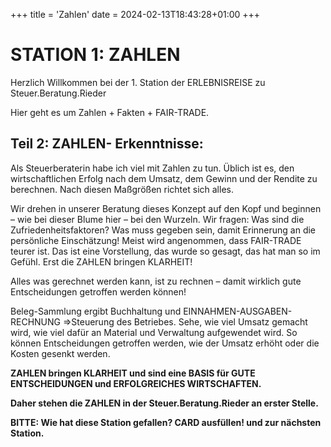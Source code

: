 +++
title = 'Zahlen'
date = 2024-02-13T18:43:28+01:00
+++

# STATION 1: ZAHLEN

Herzlich Willkommen bei der 1. Station der ERLEBNISREISE zu Steuer.Beratung.Rieder

Hier geht es um Zahlen + Fakten + FAIR-TRADE.

## Teil 2: ZAHLEN- Erkenntnisse:

Als Steuerberaterin habe ich viel mit Zahlen zu tun. Üblich ist es, den wirtschaftlichen Erfolg nach dem Umsatz, dem Gewinn und der Rendite zu berechnen. Nach diesen Maßgrößen richtet sich alles.

Wir drehen in unserer Beratung dieses Konzept auf den Kopf und beginnen – wie bei dieser Blume hier – bei den Wurzeln. Wir fragen: Was sind die Zufriedenheitsfaktoren? Was muss gegeben sein, damit Erinnerung an die persönliche Einschätzung! Meist wird angenommen, dass FAIR-TRADE teurer ist. Das ist eine Vorstellung, das wurde so gesagt, das hat man so im Gefühl. Erst die ZAHLEN bringen KLARHEIT!

Alles was gerechnet werden kann, ist zu rechnen – damit wirklich gute Entscheidungen getroffen werden können!

Beleg-Sammlung ergibt Buchhaltung und EINNAHMEN-AUSGABEN-RECHNUNG =>Steuerung des Betriebes. Sehe, wie viel Umsatz gemacht wird, wie viel dafür an Material und Verwaltung aufgewendet wird. So können Entscheidungen getroffen werden, wie der Umsatz erhöht oder die Kosten gesenkt werden.

**ZAHLEN bringen KLARHEIT und sind eine BASIS für GUTE ENTSCHEIDUNGEN und ERFOLGREICHES WIRTSCHAFTEN.**

**Daher stehen die ZAHLEN in der Steuer.Beratung.Rieder an erster Stelle.**

**BITTE: Wie hat diese Station gefallen? CARD ausfüllen! und zur nächsten Station.**
